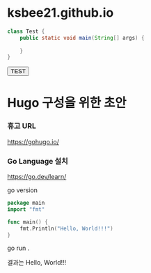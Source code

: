 # ksbee21.github.io

```java
class Test {
    public static void main(String[] args) {
        
    }
}
```

<script>
    function fnTest() {
        alert ( "This is test .... ");
    }

</script>
<button onClick="fnTest();">TEST</button>

# Hugo 구성을 위한 초안

### 휴고 URL
https://gohugo.io/

### Go Language 설치
https://go.dev/learn/

go version

```go
package main
import "fmt"

func main() {
	fmt.Println("Hello, World!!!")
}
```

go run . 

결과는 Hello, World!!!

